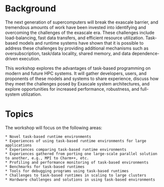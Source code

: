 # Background

The next generation of supercomputers will break the exascale barrier, and tremendous amounts of work have been invested into identifying and overcoming the challenges of the exascale era. These challenges include load-balancing, fast data transfers, and efficient resource utilization. Task-based models and runtime systems have shown that it is possible to address these challenges by providing additional mechanisms such as oversubscription, task/data locality, shared memory, and data dependence-driven execution.

This workshop explores the advantages of task-based programming on modern and future HPC systems. It will gather developers, users, and proponents of these models and systems to share experience, discuss how they meet the challenges posed by Exascale system architectures, and explore opportunities for increased performance, robustness, and full-system utilization.

# Topics

The workshop will focus on the following areas:

    * Novel task-based runtime environments
    * Experiences of using task-based runtime environments for large applications
    * Experiences comparing task-based runtime environments
    * Experiences gathered from porting one large-scale parallel solution to another, e.g., MPI to Charm++, etc.
    * Profiling and performance monitoring of task-based environments
    * Benchmarks for task-based runtimes
    * Tools for debugging programs using task-based runtimes
    * Challenges to task-based runtimes in scaling to large clusters
    * Hardware challenges and solutions in using task-based environments
